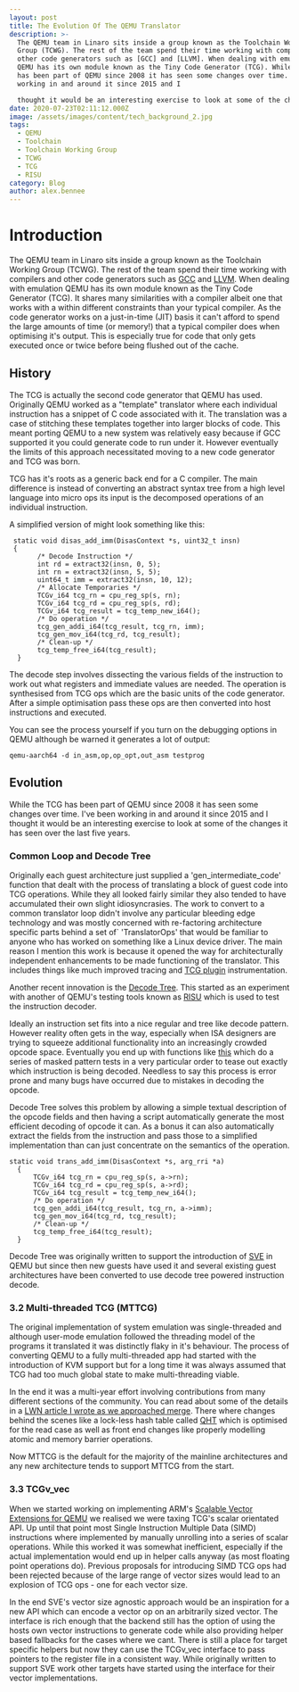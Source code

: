 ```yaml
---
layout: post
title: The Evolution Of The QEMU Translator
description: >-
  The QEMU team in Linaro sits inside a group known as the Toolchain Working
  Group (TCWG). The rest of the team spend their time working with compilers and
  other code generators such as [GCC] and [LLVM]. When dealing with emulation,
  QEMU has its own module known as the Tiny Code Generator (TCG). While the TCG
  has been part of QEMU since 2008 it has seen some changes over time. I've been
  working in and around it since 2015 and I

  thought it would be an interesting exercise to look at some of the changes it has seen over the last five years.
date: 2020-07-23T02:11:12.000Z
image: /assets/images/content/tech_background_2.jpg
tags:
  - QEMU
  - Toolchain
  - Toolchain Working Group
  - TCWG
  - TCG
  - RISU
category: Blog
author: alex.bennee
---
```

# Introduction

The QEMU team in Linaro sits inside a group known as the Toolchain Working Group (TCWG). The rest of the team spend their time working with compilers and other code generators such as [GCC](https://gcc.gnu.org/) and [LLVM](https://llvm.org/).  When dealing with emulation QEMU has its own module known as the Tiny Code Generator (TCG). It shares many similarities with a compiler albeit one that works with a within different constraints than your typical compiler. As the code generator works on a just-in-time (JIT) basis it can't afford to spend the large amounts of time (or memory!) that a typical compiler does when optimising it's output. This is especially true for code that only gets executed once or twice before being flushed out of the cache.

## History

The TCG is actually the second code generator that QEMU has used.   Originally QEMU worked as a "template" translator where each individual instruction has a snippet of C code associated with it. The translation was a case of stitching these templates together into larger blocks of code. This meant porting QEMU to a new system was relatively easy because if GCC supported it you could generate code to run under it. However eventually the limits of this approach necessitated moving to a new code generator and TCG was born.

TCG has it's roots as a generic back end for a C compiler. The main   difference is instead of converting an abstract syntax tree from a high level language into micro ops its input is the decomposed operations of an individual instruction.

A simplified version of might look something like this:

```
 static void disas_add_imm(DisasContext *s, uint32_t insn)
 {
       /* Decode Instruction */
       int rd = extract32(insn, 0, 5);
       int rn = extract32(insn, 5, 5);
       uint64_t imm = extract32(insn, 10, 12);
       /* Allocate Temporaries */
       TCGv_i64 tcg_rn = cpu_reg_sp(s, rn);
       TCGv_i64 tcg_rd = cpu_reg_sp(s, rd);
       TCGv_i64 tcg_result = tcg_temp_new_i64();
       /* Do operation */
       tcg_gen_addi_i64(tcg_result, tcg_rn, imm);
       tcg_gen_mov_i64(tcg_rd, tcg_result);
       /* Clean-up */
       tcg_temp_free_i64(tcg_result);
  }
```

The decode step involves dissecting the various fields of the   instruction to work out what registers and immediate values are needed. The operation is synthesised from TCG ops which are the basic units of the code generator. After a simple optimisation pass these ops are then converted into host instructions and executed.

You can see the process yourself if you turn on the debugging options   in QEMU although be warned it generates a lot of output:

```
qemu-aarch64 -d in_asm,op,op_opt,out_asm testprog
```

## Evolution

While the TCG has been part of QEMU since 2008 it has seen some changes over time. I've been working in and around it since 2015 and I thought it would be an interesting exercise to look at some of the changes it has seen over the last five years.

### Common Loop and Decode Tree

Originally each guest architecture just supplied a 'gen_intermediate_code' function that dealt with the process of translating a block of guest code into TCG operations. While they all looked fairly similar they also tended to have accumulated their own slight idiosyncrasies. The work to convert to a common translator loop didn't involve any particular bleeding edge technology and was mostly concerned with re-factoring architecture specific parts behind a set of` 'TranslatorOps' that would be familiar to anyone who has worked on something like a Linux device driver. The main reason I mention this work is because it opened the way for architecturally independent enhancements to be made functioning of the translator. This includes things like much improved tracing and [TCG plugin](https://qemu.readthedocs.io/en/latest/devel/tcg-plugins.html) instrumentation.

Another recent innovation is the [Decode Tree](https://qemu.readthedocs.io/en/latest/devel/decodetree.html). This started as an experiment with another of QEMU's testing tools known as [RISU](https://git.linaro.org/people/peter.maydell/risu.git/about/) which is used to test the instruction decoder.

Ideally an instruction set fits into a nice regular and tree like decode pattern. However reality often gets in the way, especially when ISA designers are trying to squeeze additional functionality into an increasingly crowded opcode space. Eventually you end up with functions like [this](https://git.qemu.org/?p=qemu.git;a=blob;f=target/arm/translate-a64.c;h=73d753f11fbe7878e23cbfaa9df38be4d8b96cbd;hb=HEAD#l14381) which do a series of masked pattern tests in a very particular order to tease out exactly which instruction is being decoded. Needless to say this process is error prone and many bugs have occurred due to mistakes in decoding the opcode.

Decode Tree solves this problem by allowing a simple textual description of the opcode fields and then having a script automatically generate the most efficient decoding of opcode it can.  As a bonus it can also automatically extract the fields from the instruction and pass those to a simplified implementation than can just concentrate on the semantics of the operation.

```
static void trans_add_imm(DisasContext *s, arg_rri *a)
  {
      TCGv_i64 tcg_rn = cpu_reg_sp(s, a->rn);
      TCGv_i64 tcg_rd = cpu_reg_sp(s, a->rd);
      TCGv_i64 tcg_result = tcg_temp_new_i64();
      /* Do operation */
      tcg_gen_addi_i64(tcg_result, tcg_rn, a->imm);
      tcg_gen_mov_i64(tcg_rd, tcg_result);
      /* Clean-up */
      tcg_temp_free_i64(tcg_result);
  }
```

Decode Tree was originally written to support the introduction of [SVE](https://www.linaro.org/blog/sve-in-qemu-linux-user/) in QEMU but since then new guests have used it and several existing guest architectures have been converted to use decode tree powered instruction decode.

### 3.2 Multi-threaded TCG (MTTCG)

The original implementation of system emulation was single-threaded and although user-mode emulation followed the threading model of the programs it translated it was distinctly flaky in it's behaviour. The process of converting QEMU to a fully multi-threaded app had started with the introduction of KVM support but for a long time it was always assumed that TCG had too much global state to make multi-threading viable.

In the end it was a multi-year effort involving contributions from   many different sections of the community. You can read about some of the details in a [LWN article I wrote as we approached merge](https://lwn.net/Articles/697265/). There where changes behind the scenes like a lock-less hash table called [QHT](https://git.qemu.org/?p=qemu.git;a=blob;f=util/qht.c;h=67e5d5b9163f5f33e41f76a7cd261b9f620096f3;hb=HEAD) which is optimised for the read case as well as front end changes like properly modelling atomic and memory barrier operations.

Now MTTCG is the default for the majority of the mainline architectures and any new architecture tends to support MTTCG from the start.

### 3.3 TCGv_vec

When we started working on implementing ARM's [Scalable Vector Extensions for QEMU](https://wiki.qemu.org/Features/ARM/SVE) we realised we were taxing TCG's scalar orientated API. Up until that point most Single Instruction Multiple Data (SIMD) instructions where implemented by manually unrolling into a series of scalar operations. While this worked it was somewhat
  inefficient, especially if the actual implementation would end up in helper calls anyway (as most floating point operations do). Previous proposals for introducing SIMD TCG ops had been rejected because of the large range of vector sizes would lead to an explosion of TCG ops - one for each vector size.

  In the end SVE's vector size agnostic approach would be an inspiration   for a new API which can encode a vector op on an arbitrarily sized
  vector. The interface is rich enough that the backend still has the
  option of using the hosts own vector instructions to generate code
  while also providing helper based fallbacks for the cases where we
  cant. There is still a place for target specific helpers but now they
  can use the TCGv_vec interface to pass pointers to the register file
  in a consistent way. While originally written to support SVE work
  other targets have started using the interface for their vector
  implementations.